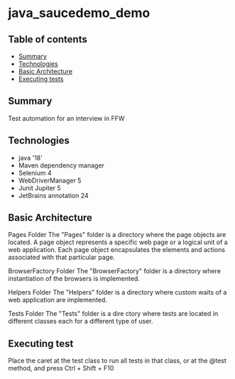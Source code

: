 # java_saucedemo_demo

## Table of contents
- [Summary](#summary)
- [Technologies](#technologies)
- [Basic Architecture](#basic-architecture)
- [Executing tests](#executing-test)


## Summary
Test automation for an interview in FFW 

## Technologies
* java '18'
* Maven dependency manager 
* Selenium 4
* WebDriverManager 5
* Junit Jupiter 5
* JetBrains annotation 24

## Basic Architecture  
Pages Folder
The "Pages" folder is a directory where the page objects are located. 
A page object represents a specific web page or a logical unit of a web application. 
Each page object encapsulates the elements and actions associated with that particular page. 

BrowserFactory Folder
The "BrowserFactory" folder is a directory where instantiation of the browsers is implemented. 

Helpers Folder
The "Helpers" folder is a directory where custom waits of a web application are implemented.

Tests Folder 
The "Tests" folder is a dire ctory where tests are located in different classes each for a different type of user.

## Executing test
Place the caret at the test class to run all tests in that class,
or at the @test method, and press Ctrl + Shift + F10

